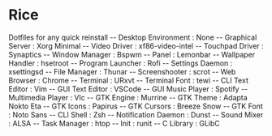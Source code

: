 # Rice
Dotfiles for any quick reinstall
-- Desktop Environment : None
-- Graphical Server : Xorg Minimal
-- Video Driver : xf86-video-intel
-- Touchpad Driver : Synaptics
-- Window Manager : Bspwm
-- Panel : Lemonbar
-- Wallpaper Handler : hsetroot
-- Program Launcher : Rofi
-- Settings Daemon : xsettingsd
-- File Manager : Thunar
-- Screenshooter : scrot
-- Web Browser : Chrome
-- Terminal : URxvt
-- Terminal Font : tewi
-- CLI Text Editor : Vim
-- GUI Text Editor : VSCode
-- GUI Music Player : Spotify
-- Multimedia Player : Vlc
-- GTK Engine : Murrine
-- GTK Theme : Adapta Nokto Eta
-- GTK Icons : Papirus
-- GTK Cursors : Breeze Snow
-- GTK Font : Noto Sans
-- CLI Shell : Zsh
-- Notification Daemon : Dunst
-- Sound Mixer : ALSA
-- Task Manager : htop
-- Init : runit
-- C Library : GLibC